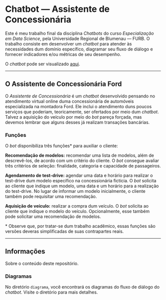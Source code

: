 # Chatbot — Assistente de Concessionária

Este é meu trabalho final da disciplina _Chatbots_ do curso _Especialização em Data Science_, pela Universidade Regional de Blumenau — FURB. O trabalho consiste em desenvolver um _chatbot_ para atender às necessidades dum domínio específico, diagramar seu fluxo de diálogo e fornecer indicadores e/ou métricas de seu desempenho.

O _chatbot_ pode ser visualizado [aqui](https://web-chat.global.assistant.watson.cloud.ibm.com/preview.html?region=us-south&integrationID=3a368ba3-96ec-46f3-b9ac-c4ca0ce59126&serviceInstanceID=a2550b64-1b49-49f8-881c-8e4670bab333).

-----

## O Assistente de Concessionária Ford

O _Assistente de Concessionária_ é um _chatbot_ desenvolvido pensando no atendimento virtual online duma concessionária de automóveis especializada na montadora Ford. Ele inclui o atendimento duns poucos serviços que poderiam, teoricamente, ser ofertados por meio dum _chatbot_. Talvez a aquisição do veículo por meio do _bot_ pareça forçada, mas devemos lembrar que alguns desses já realizam transações bancárias.

### Funções

O _bot_ disponibiliza três funções\* para auxiliar o cliente:

**Recomendação de modelos:** recomendar uma lista de modelos, além de descrevê-los, de acordo com um critério do cliente. O _bot_ consegue avaliar três critérios de seleção: finalidade, categoria e capacidade de passageiros.

**Agendamento de test-drive:** agendar uma data e horário para realizar o test-drive dum modelo específico na concessionária fictícia. O _bot_ solicita ao cliente que indique um modelo, uma data e um horário para a realização do test-drive. No lugar de informar um modelo inicialmente, o cliente também pode requisitar uma recomendação.

**Aquisição de veículo:** realizar a compra dum veículo. O _bot_ solicita ao cliente que indique o modelo do veículo. Opcionalmente, esse também pode solicitar uma recomendação de modelos.

\* Observe que, por tratar-se dum trabalho acadêmico, essas funções são versões deveras simplificadas de suas contrapartes reais.

-----

## Informações

Sobre o conteúdo deste repositório.

### Diagramas

No diretório `diagrama`, você encontrará os diagramas do fluxo de diálogo do _chatbot_. Visite o diretório para mais detalhes.
